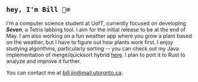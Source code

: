 ## `hey, I'm Bill 🐻‍❄️`
I'm a computer science student at UofT, currently focused on developing ***Seven***, a Tetris labbing tool. I aim for the initial release to be at the end of May.
I am also working on a fun weather app where you grow a plant based on the weather, but I have to figure out how plants work first.
I enjoy studying algorithms, particularly sorting -- you can check out my Java implementation of merge/quicksort hybrid [here](https://github.com/bzyjin/fadesort/). I plan to port it to Rust to analyze and improve it further.

You can contact me at [bill.jin@mail.utoronto.ca](mailto:bill.jin@mail.utoronto.ca).
